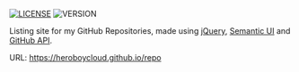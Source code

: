 [![LICENSE](https://img.shields.io/badge/license-MIT-blue.svg)](LICENSE) ![VERSION](https://img.shields.io/badge/version-4.0-green.svg)

Listing site for my GitHub Repositories, made using [jQuery](https://jquery.com/), [Semantic UI](https://semantic-ui.com/) and [GitHub API](https://developer.github.com/).

URL: https://heroboycloud.github.io/repo
